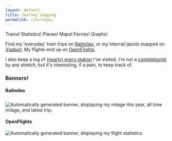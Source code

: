 ```yaml
---
layout: default
title: Journey Logging
permalink: /journeys/
---
```


Trains! Statistics! Planes! Maps! Ferries! Graphs!

Find my 'everyday' train trips on [Railmiles](https://yom.railmiles.me/), or my Interrail jaunts mapped on [Viaduct](https://viaduct.world/share/m/keoojZtw4aiyV99I). My flights end up on [OpenFlights](https://openflights.org/user/yom).

I also keep a log of [(nearly) every station](https://thomasr.dev/visited-stations/) I've visited. I'm not a [completionist](https://www.everylaststation.co.uk/) by any stretch, but it's interesting, if a pain, to keep track of.

### Banners!
#### Railmiles
<img src="https://public.railmiles.me/signatures/3560e69400242162df2413a6e10a1264.png" style="background-color: #fff; padding-top: 8px; border-radius: 4px;" alt="Automatically generated banner, displaying my milage this year, all time milage, and latest trip.">

#### OpenFlights
<img src="http://openflights.org/banner/yom.png" alt="Automatically generated banner, displaying my flight statistics.">

